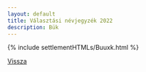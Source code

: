 ```yaml
---
layout: default
title: Választási névjegyzék 2022
description: Bük
---
```


{% include settlementHTMLs/Buuxk.html %}

[Vissza](./)